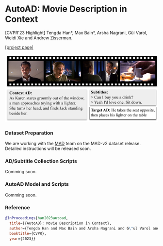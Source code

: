 # AutoAD: Movie Description in Context
[CVPR'23 Highlight]
Tengda Han*, Max Bain*, Arsha Nagrani, Gül Varol, Weidi Xie and Andrew Zisserman.

[[project page]](https://www.robots.ox.ac.uk/~vgg/research/autoad/)

<img src="asset/teaser.png" width="600">

### Dataset Preparation
We are working with the [MAD](https://github.com/Soldelli/MAD) team on the MAD-v2 dataset release.
Detailed instructions will be released soon.

### AD/Subtitle Collection Scripts
Comming soon.

### AutoAD Model and Scripts
Comming soon.

### Reference
```bibtex
@InProceedings{han2023autoad,
  title={{AutoAD}: Movie Description in Context},  
  author={Tengda Han and Max Bain and Arsha Nagrani and G\"ul Varol and Weidi Xie and Andrew Zisserman},  
  booktitle={CVPR},  
  year={2023}}
```

